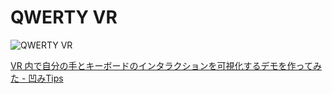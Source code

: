 QWERTY VR
=========

![QWERTY VR](https://raw.githubusercontent.com/wiki/hecomi/QwertyVR/QwertyVR.gif)

[VR 内で自分の手とキーボードのインタラクションを可視化するデモを作ってみた - 凹みTips](http://tips.hecomi.com/entry/2016/02/20/011610)

